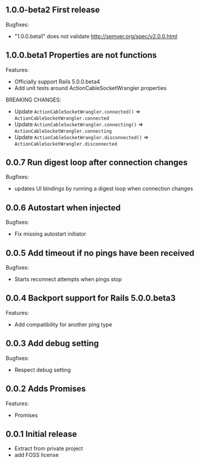 ## 1.0.0-beta2  First release

Bugfixes:
  - "1.0.0.beta1" does not validate http://semver.org/spec/v2.0.0.html

## 1.0.0.beta1  Properties are not functions

Features:
  - Officially support Rails 5.0.0.beta4
  - Add unit tests around ActionCableSocketWrangler properties

BREAKING CHANGES:
  - Update `ActionCableSocketWrangler.connected()` => `ActionCableSocketWrangler.connected`
  - Update `ActionCableSocketWrangler.connecting()` => `ActionCableSocketWrangler.connecting`
  - Update `ActionCableSocketWrangler.disconnected()` => `ActionCableSocketWrangler.disconnected`

## 0.0.7  Run digest loop after connection changes

Bugfixes:
  - updates UI bindings by running a digest loop when connection changes

## 0.0.6  Autostart when injected

Bugfixes:
  - Fix missing autostart initiator

## 0.0.5  Add timeout if no pings have been received

Bugfixes:
  - Starts reconnect attempts when pings stop

## 0.0.4  Backport support for Rails 5.0.0.beta3

Features:
  - Add compatibility for another ping type

## 0.0.3  Add debug setting

Bugfixes:
  - Respect debug setting

## 0.0.2  Adds Promises

Features:
  - Promises

## 0.0.1  Initial release

  - Extract from private project
  - add FOSS license
